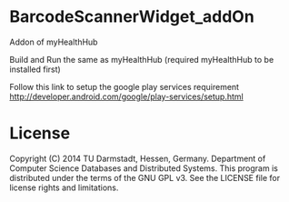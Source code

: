 BarcodeScannerWidget_addOn
=========================

Addon of myHealthHub

Build and Run the same as myHealthHub (required myHealthHub to be installed first)

Follow this link to setup the google play services requirement http://developer.android.com/google/play-services/setup.html

License
==============

Copyright (C) 2014 TU Darmstadt, Hessen, Germany. 
Department of Computer Science Databases and Distributed Systems.
This program is distributed under the terms of the GNU GPL v3. 
See the LICENSE file for license rights and limitations.
